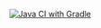 [![Java CI with Gradle](https://github.com/Renat2287/dzPatternsTwo/actions/workflows/gradle.yml/badge.svg)](https://github.com/Renat2287/dzPatternsTwo/actions/workflows/gradle.yml)